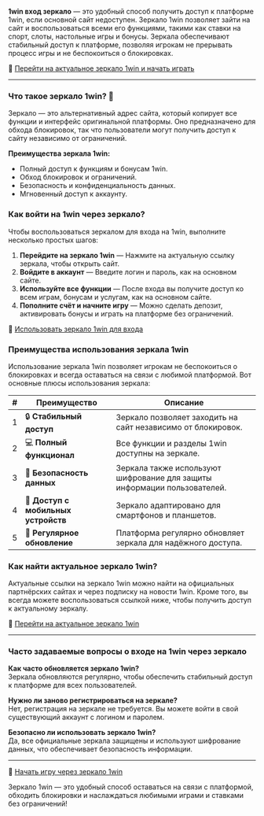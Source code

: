 **1win вход зеркало** — это удобный способ получить доступ к платформе 1win, если основной сайт недоступен. Зеркало 1win позволяет зайти на сайт и воспользоваться всеми его функциями, такими как ставки на спорт, слоты, настольные игры и бонусы. Зеркала обеспечивают стабильный доступ к платформе, позволяя игрокам не прерывать процесс игры и не беспокоиться о блокировках.

🔗 [Перейти на актуальное зеркало 1win и начать играть](https://brandplay.link/smXVpBbG)

---

### Что такое зеркало 1win? 🔄

Зеркало — это альтернативный адрес сайта, который копирует все функции и интерфейс оригинальной платформы. Оно предназначено для обхода блокировок, так что пользователи могут получить доступ к сайту независимо от ограничений.

**Преимущества зеркала 1win:**

- Полный доступ к функциям и бонусам 1win.
- Обход блокировок и ограничений.
- Безопасность и конфиденциальность данных.
- Мгновенный доступ к аккаунту.

### Как войти на 1win через зеркало?

Чтобы воспользоваться зеркалом для входа на 1win, выполните несколько простых шагов:

1. **Перейдите на зеркало 1win** — Нажмите на актуальную ссылку зеркала, чтобы открыть сайт.
2. **Войдите в аккаунт** — Введите логин и пароль, как на основном сайте.
3. **Используйте все функции** — После входа вы получите доступ ко всем играм, бонусам и услугам, как на основном сайте.
4. **Пополните счёт и начните игру** — Можно сделать депозит, активировать бонусы и играть на платформе без ограничений.

🔗 [Использовать зеркало 1win для входа](https://brandplay.link/smXVpBbG)

### Преимущества использования зеркала 1win

Использование зеркала 1win позволяет игрокам не беспокоиться о блокировках и всегда оставаться на связи с любимой платформой. Вот основные плюсы использования зеркала:

| # | Преимущество | Описание |
|---|--------------|----------|
| 1 | 🔒 **Стабильный доступ** | Зеркало позволяет заходить на сайт независимо от блокировок. |
| 2 | 💻 **Полный функционал** | Все функции и разделы 1win доступны на зеркале. |
| 3 | 🔐 **Безопасность данных** | Зеркала также используют шифрование для защиты информации пользователей. |
| 4 | 📲 **Доступ с мобильных устройств** | Зеркало адаптировано для смартфонов и планшетов. |
| 5 | 🔄 **Регулярное обновление** | Платформа регулярно обновляет зеркала для надёжного доступа.

### Как найти актуальное зеркало 1win?

Актуальные ссылки на зеркало 1win можно найти на официальных партнёрских сайтах и через подписку на новости 1win. Кроме того, вы всегда можете воспользоваться ссылкой ниже, чтобы получить доступ к актуальному зеркалу.

🔗 [Перейти на актуальное зеркало 1win](https://brandplay.link/smXVpBbG)

---

### Часто задаваемые вопросы о входе на 1win через зеркало

**Как часто обновляется зеркало 1win?**  
Зеркала обновляются регулярно, чтобы обеспечить стабильный доступ к платформе для всех пользователей.

**Нужно ли заново регистрироваться на зеркале?**  
Нет, регистрация на зеркале не требуется. Вы можете войти в свой существующий аккаунт с логином и паролем.

**Безопасно ли использовать зеркало 1win?**  
Да, все официальные зеркала защищены и используют шифрование данных, что обеспечивает безопасность информации.

---

🔗 [Начать игру через зеркало 1win](https://brandplay.link/smXVpBbG)

Зеркало 1win — это удобный способ оставаться на связи с платформой, обходить блокировки и наслаждаться любимыми играми и ставками без ограничений!

